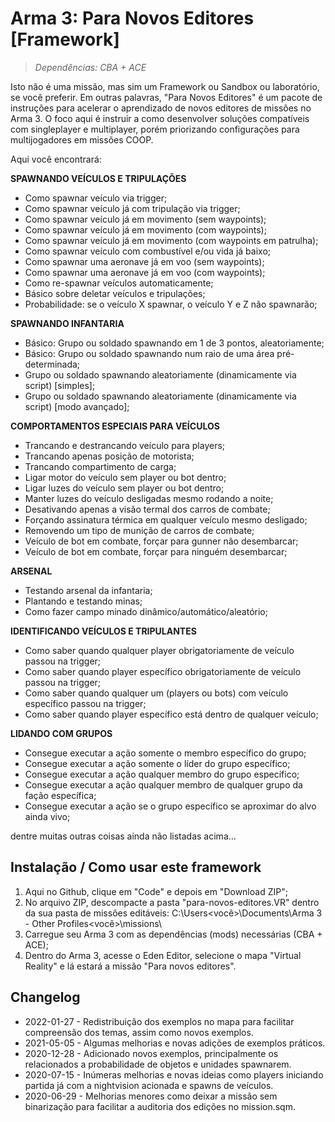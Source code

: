 # Arma 3: Para Novos Editores [Framework]
>*Dependências: CBA + ACE*

Isto não é uma missão, mas sim um Framework ou Sandbox ou laboratório, se você preferir. Em outras palavras, "Para Novos Editores" é um pacote de instruções para acelerar o aprendizado de novos editores de missões no Arma 3. O foco aqui é instruir a como desenvolver soluções compatíveis com singleplayer e multiplayer, porém priorizando configurações para multijogadores em missões COOP.

Aqui você encontrará:

**SPAWNANDO VEÍCULOS E TRIPULAÇÕES**

- Como spawnar veículo via trigger;
- Como spawnar veículo já com tripulação via trigger;
- Como spawnar veículo já em movimento (sem waypoints);
- Como spawnar veículo já em movimento (com waypoints);
- Como spawnar veículo já em movimento (com waypoints em patrulha);
- Como spawnar veículo com combustível e/ou vida já baixo;
- Como spawnar uma aeronave já em voo (sem waypoints);
- Como spawnar uma aeronave já em voo (com waypoints);
- Como re-spawnar veículos automaticamente;
- Básico sobre deletar veículos e tripulações;
- Probabilidade: se o veículo X spawnar, o veículo Y e Z não spawnarão;

**SPAWNANDO INFANTARIA**

- Básico: Grupo ou soldado spawnando em 1 de 3 pontos, aleatoriamente;
- Básico: Grupo ou soldado spawnando num raio de uma área pré-determinada;
- Grupo ou soldado spawnando aleatoriamente (dinamicamente via script) [simples];
- Grupo ou soldado spawnando aleatoriamente (dinamicamente via script) [modo avançado];

**COMPORTAMENTOS ESPECIAIS PARA VEÍCULOS**

- Trancando e destrancando veículo para players;
- Trancando apenas posição de motorista;
- Trancando compartimento de carga;
- Ligar motor do veículo sem player ou bot dentro;
- Ligar luzes do veículo sem player ou bot dentro;
- Manter luzes do veículo desligadas mesmo rodando a noite;
- Desativando apenas a visão termal dos carros de combate;
- Forçando assinatura térmica em qualquer veículo mesmo desligado;
- Removendo um tipo de munição de carros de combate;
- Veículo de bot em combate, forçar para gunner não desembarcar;
- Veículo de bot em combate, forçar para ninguém desembarcar;
 
**ARSENAL**

- Testando arsenal da infantaria;
- Plantando e testando minas;
- Como fazer campo minado dinâmico/automático/aleatório;

**IDENTIFICANDO VEÍCULOS E TRIPULANTES**

- Como saber quando qualquer player obrigatoriamente de veículo passou na trigger;
- Como saber quando player específico obrigatoriamente de veículo passou na trigger;
- Como saber quando qualquer um (players ou bots) com veículo específico passou na trigger;
- Como saber quando player específico está dentro de qualquer veículo;

**LIDANDO COM GRUPOS**

- Consegue executar a ação somente o membro específico do grupo;
- Consegue executar a ação somente o líder do grupo específico;
- Consegue executar a ação qualquer membro do grupo específico;
- Consegue executar a ação qualquer membro de qualquer grupo da fação específica;
- Consegue executar a ação se o grupo específico se aproximar do alvo ainda vivo;

dentre muitas outras coisas ainda não listadas acima...

## Instalação / Como usar este framework

1) Aqui no Github, clique em "Code" e depois em "Download ZIP";
2) No arquivo ZIP, descompacte a pasta "para-novos-editores.VR" dentro da sua pasta de missões editáveis: C:\Users\<você>\Documents\Arma 3 - Other Profiles\<você>\missions\
3) Carregue seu Arma 3 com as dependências (mods) necessárias (CBA + ACE);
4) Dentro do Arma 3, acesse o Eden Editor, selecione o mapa "Virtual Reality" e lá estará a missão "Para novos editores".

## Changelog

- 2022-01-27 - Redistribuição dos exemplos no mapa para facilitar compreensão dos temas, assim como novos exemplos.
- 2021-05-05 - Algumas melhorias e novas adições de exemplos práticos.
- 2020-12-28 - Adicionado novos exemplos, principalmente os relacionados a probabilidade de objetos e unidades spawnarem.
- 2020-07-15 - Inúmeras melhorias e novas ideias como players iniciando partida já com a nightvision acionada e spawns de veículos.
- 2020-06-29 - Melhorias menores como deixar a missão sem binarização para facilitar a auditoria dos edições no mission.sqm.
